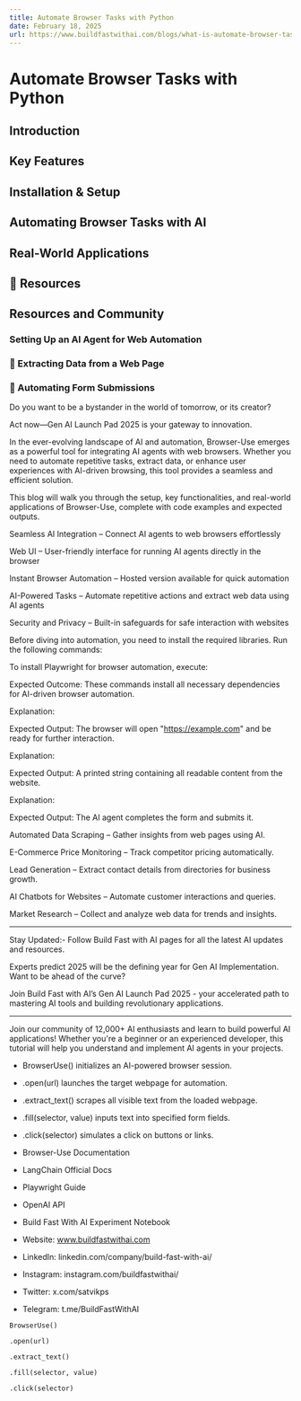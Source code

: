 ```yaml
---
title: Automate Browser Tasks with Python
date: February 18, 2025
url: https://www.buildfastwithai.com/blogs/what-is-automate-browser-task
---
```


# Automate Browser Tasks with Python

## Introduction

## Key Features

## Installation & Setup

## Automating Browser Tasks with AI

## Real-World Applications

## 🔗 Resources

## Resources and Community

### Setting Up an AI Agent for Web Automation

### 🔹 Extracting Data from a Web Page

### 🔹 Automating Form Submissions

Do you want to be a bystander in the world of tomorrow, or its creator?

Act now—Gen AI Launch Pad 2025 is your gateway to innovation.

In the ever-evolving landscape of AI and automation, Browser-Use emerges as a powerful tool for integrating AI agents with web browsers. Whether you need to automate repetitive tasks, extract data, or enhance user experiences with AI-driven browsing, this tool provides a seamless and efficient solution.

This blog will walk you through the setup, key functionalities, and real-world applications of Browser-Use, complete with code examples and expected outputs.

Seamless AI Integration – Connect AI agents to web browsers effortlessly

Web UI – User-friendly interface for running AI agents directly in the browser

Instant Browser Automation – Hosted version available for quick automation

AI-Powered Tasks – Automate repetitive actions and extract web data using AI agents

Security and Privacy – Built-in safeguards for safe interaction with websites

Before diving into automation, you need to install the required libraries. Run the following commands:

To install Playwright for browser automation, execute:

Expected Outcome: These commands install all necessary dependencies for AI-driven browser automation.

Explanation:

Expected Output: The browser will open "https://example.com" and be ready for further interaction.

Explanation:

Expected Output: A printed string containing all readable content from the website.

Explanation:

Expected Output: The AI agent completes the form and submits it.

Automated Data Scraping – Gather insights from web pages using AI.

E-Commerce Price Monitoring – Track competitor pricing automatically.

Lead Generation – Extract contact details from directories for business growth.

AI Chatbots for Websites – Automate customer interactions and queries.

Market Research – Collect and analyze web data for trends and insights.

---------------------------

Stay Updated:- Follow Build Fast with AI pages for all the latest AI updates and resources.

Experts predict 2025 will be the defining year for Gen AI Implementation. Want to be ahead of the curve?

Join Build Fast with AI’s Gen AI Launch Pad 2025 - your accelerated path to mastering AI tools and building revolutionary applications.

---------------------------

Join our community of 12,000+ AI enthusiasts and learn to build powerful AI applications! Whether you're a beginner or an experienced developer, this tutorial will help you understand and implement AI agents in your projects.

* BrowserUse() initializes an AI-powered browser session.
* .open(url) launches the target webpage for automation.

* .extract_text() scrapes all visible text from the loaded webpage.

* .fill(selector, value) inputs text into specified form fields.
* .click(selector) simulates a click on buttons or links.

* Browser-Use Documentation
* LangChain Official Docs
* Playwright Guide
* OpenAI API
* Build Fast With AI Experiment Notebook

* Website: www.buildfastwithai.com
* LinkedIn: linkedin.com/company/build-fast-with-ai/
* Instagram: instagram.com/buildfastwithai/
* Twitter: x.com/satvikps
* Telegram: t.me/BuildFastWithAI

```
BrowserUse()
```

```
.open(url)
```

```
.extract_text()
```

```
.fill(selector, value)
```

```
.click(selector)
```

